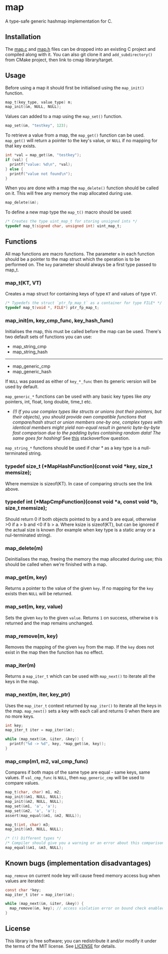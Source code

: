 # map
A type-safe generic hashmap implementation for C.

## Installation 
The [map.c](src/cmap.c?raw=1) and [map.h](src/cmap.h?raw=1) files can be dropped
into an existing C project and compiled along with it.
You can also git clone it and `add_subdirectory()` from CMake project, then link to cmap library/target.


## Usage
Before using a map it should first be initialised using the `map_init()`
function.
```c
map_t(key_type, value_type) m;
map_init(&m, NULL, NULL);
```

Values can added to a map using the `map_set()` function.
```c
map_set(&m, "testkey", 123);
```

To retrieve a value from a map, the `map_get()` function can be used.
`map_get()` will return a pointer to the key's value, or `NULL` if no mapping
for that key exists.

```c
int *val = map_get(&m, "testkey");
if (val) {
  printf("value: %d\n", *val);
} else {
  printf("value not found\n");
}
```

When you are done with a map the `map_delete()` function should be called on
it. This will free any memory the map allocated during use.
```c
map_delete(&m);
```

To define a new map type the `map_t()` macro should be used:
```c
/* Creates the type uint_map_t for storing unsigned ints */
typedef map_t(signed char, unsigned int) uint_map_t;
```

## Functions
All map functions are macro functions. The parameter `m` in each function
should be a pointer to the map struct which the operation is to be performed
on. The `key` parameter should always be a first type passed to map_t.

### map\_t(KT, VT)
Creates a map struct for containing keys of type `KT` and values of type `VT`.
```c
/* Typedefs the struct `ptr_fp_map_t` as a container for type FILE* */
typedef map_t(void *, FILE*) ptr_fp_map_t;
```

### map\_init(m, key_cmp_func, key_hash_func)
Initialises the map, this must be called before the map can be used. 
There's two default sets of functions you can use:
  - map_string_cmp 
  - map_string_hash
---
  - map_generic_cmp
  - map_generic_hash

If `NULL` was passed as either of `key_*_func` then its generic version will be used by default.

`map_generic_*` functions can be used with any basic key types like _any_ pointers, int, float, long double, time_t etc. 
- *(!) If you use complex types like structs or unions (not their pointers, but their objects), 
  you should provide own compatible functions 
that compare/hash struct or union members one-by one, complex types with identical members might yield 
  non-equal result in generic byte-by-byte fast comparison due to the padding bytes containing random data! 
  The same goes for hashing!* See [this](https://stackoverflow.com/a/141791) stackoverflow question.
  
`map_string_*` functions should be used if char * as a key type is a null-terminated string.

### typedef size_t (*MapHashFunction)(const void *key, size_t memsize);
Where memsize is sizeof(KT). In case of comparing structs see the link above.

### typedef int (*MapCmpFunction)(const void *a, const void *b, size_t memsize);
Should return 0 if both objects pointed to by a and b are equal, otherwise >0 if a > b and <0 if b > a.
Where ksize is sizeof(KT), but can be ignored if the actual size is known 
(for example when key type is a static array or a nul-terminated string).

### map\_delete(m)
Deinitialises the map, freeing the memory the map allocated during use;
this should be called when we're finished with a map.

### map\_get(m, key)
Returns a pointer to the value of the given `key`. If no mapping for the `key`
exists then `NULL` will be returned.

### map\_set(m, key, value)
Sets the given `key` to the given `value`. Returns `1` on success, otherwise
`0` is returned and the map remains unchanged.

### map\_remove(m, key)
Removes the mapping of the given `key` from the map. If the `key` does not
exist in the map then the function has no effect.

### map\_iter(m)
Returns a `map_iter_t` which can be used with `map_next()` to iterate all the
keys in the map.


### map\_next(m, iter, key_ptr)
Uses the `map_iter_t` context returned by `map_iter()` to iterate all the keys in the
map. `map_next()` sets a key with each call and returns 0 when there
are no more keys.
```c
int key;
map_iter_t iter = map_iter(&m);

while (map_next(&m, &iter, &key)) {
  printf("%d -> %d", key, *map_get(&m, key));
}
```

### map\_cmp(m1, m2, val_cmp_func)
Compares if both maps of the same type are equal - same keys, same values.
If `val_cmp_func` is `NULL`, then `map_generic_cmp` will be used to compare values.
```c
map_t(char, char) m1, m2;
map_init(&m1, NULL, NULL);
map_init(&m2, NULL, NULL);
map_set(&m1, 'a', 'a');
map_set(&m2, 'a', 'a');
assert(map_equal(&m1, &m2, NULL));

map_t(int, char) m3;
map_init(&m3, NULL, NULL);

/* (!) Different types */
/* Compiler should give you a warning or an error about this comparison */
map_equal(&m1, &m3, NULL); 
```
## Known bugs (implementation disadvantages)
`map_remove` on current node key will cause freed memory access bug when values are iterated:
```c
const char *key;
map_iter_t iter = map_iter(&m);

while (map_next(&m, &iter, &key)) {
  map_remove(&m, key); // access violation error on bound check enabled debuggers(MSVC), freed memory is accessed, key ptr is no longer valid
}
```



## License
This library is free software; you can redistribute it and/or modify it under
the terms of the MIT license. See [LICENSE](LICENSE) for details.
